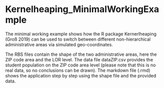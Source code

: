 # Kernelheaping_MinimalWorkingExample
The minimal working example shows how the R package Kernerlheaping (Groß 2019) can be used to switch between different 
non-hierarchical administrative areas via simulated geo-coordinates.

The RBS files contain the shape of the two administrative areas, here the ZIP code area and the LOR level. The data file dataZIP.csv 
provides the student population on the ZIP code area level (please note that this is no real data, so no conclusions can be drawn). 
The markdown file (.rmd) shows the application step by step using the shape file and the provided data.    
